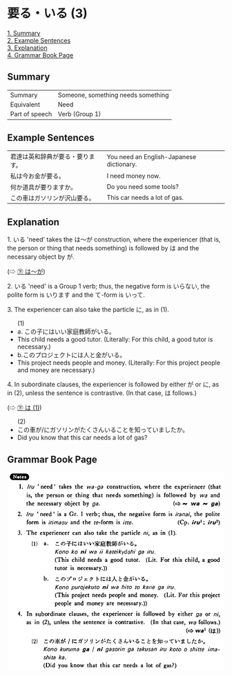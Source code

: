 # 要る・いる (3)

[1. Summary](#summary)<br>
[2. Example Sentences](#example-sentences)<br>
[3. Explanation](#explanation)<br>
[4. Grammar Book Page](#grammar-book-page)<br>


## Summary

<table><tr>   <td>Summary</td>   <td>Someone, something needs something</td></tr><tr>   <td>Equivalent</td>   <td>Need</td></tr><tr>   <td>Part of speech</td>   <td>Verb (Group 1)</td></tr></table>

## Example Sentences

<table><tr>   <td>君達は英和辞典が要る・要ります。</td>   <td>You need an English-Japanese dictionary.</td></tr><tr>   <td>私は今お金が要る。</td>   <td>I need money now.</td></tr><tr>   <td>何か道具が要りますか。</td>   <td>Do you need some tools?</td></tr><tr>   <td>この車はガソリンが沢山要る。</td>   <td>This car needs a lot of gas.</td></tr></table>

## Explanation

<p>1. <span class="cloze">いる</span> 'need' takes the は～が construction, where the experiencer (that is, the person or thing that needs something) is followed by は and the necessary object by が.</p>  <p>(⇨ <a href="#㊦ は～が">㊦ は～が</a>)</p>  <p>2. <span class="cloze">いる</span> 'need' is a Group 1 verb; thus, the negative form is <span class="cloze">いらない</span>, the polite form is <span class="cloze">いります</span> and the て-form is <span class="cloze">いって</span>. </p>  <p>3. The experiencer can also take the particle に, as in (1).</p>  <ul>(1)  <li>a. この子にはいい家庭教師が<span class="cloze">いる</span>。</li> <li>This child needs a good tutor. (Literally: For this child, a good tutor is necessary.)</li> <div class="divide"></div> <li>b.このプロジェクトには人と金が<span class="cloze">いる</span>。</li> <li>This project needs people and money. (Literally: For this project people and money are necessary.)</li> </ul> <p>4. In subordinate clauses, the experiencer is followed by either が or に, as in (2), unless the sentence is contrastive. (In that case, は follows.) </p> <p>(⇨ <a href="#㊦ は (1)">㊦ は (1)</a>)</p>  <ul>(2) <li>この車が/にガソリンがたくさん<span class="cloze">いる</span>ことを知っていましたか。</li> <li>Did you know that this car needs a lot of gas?</li> </ul>

## Grammar Book Page

![](../img/Basicいる3.png)

